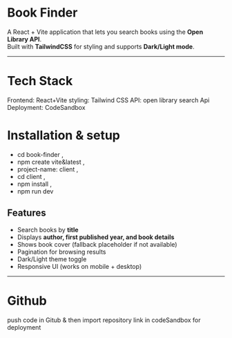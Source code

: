  #  Book Finder

A React + Vite application that lets you search books using the **Open Library API**.  
Built with **TailwindCSS** for styling and supports **Dark/Light mode**.

---

# Tech Stack

Frontend: React+Vite
styling: Tailwind CSS
API: open library search Api
Deployment: CodeSandbox

# Installation & setup
- cd book-finder  ,
- npm create vite&latest ,
- project-name: client ,
- cd client ,
- npm install ,
- npm run dev


##  Features
- Search books by **title**
- Displays **author, first published year, and book details**
- Shows book cover (fallback placeholder if not available)
- Pagination for browsing results
- Dark/Light theme toggle
- Responsive UI (works on mobile + desktop)

---

# Github

push code in Gitub & then import repository link in codeSandbox for deployment




